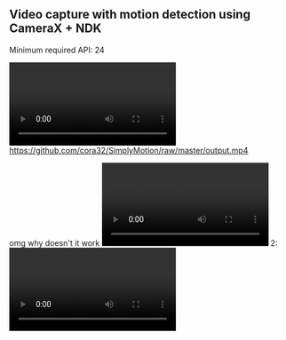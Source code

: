 ## Video capture with motion detection using CameraX + NDK

Minimum required API: 24

![Detection](output.mp4)
https://github.com/cora32/SimplyMotion/raw/master/output.mp4

omg why doesn't it work
<video src="https://github.com/cora32/SimplyMotion/raw/master/output.mp4" width="300" ></video>
2:
<video src='https://github.com/cora32/SimplyMotion/raw/master/output.mp4' />
3:
<video src='output.mp4' />